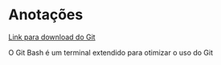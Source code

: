 # Anotações

[Link para download do Git](https://git-scm.com/downloads)

O Git Bash é um terminal extendido para otimizar o uso do Git
